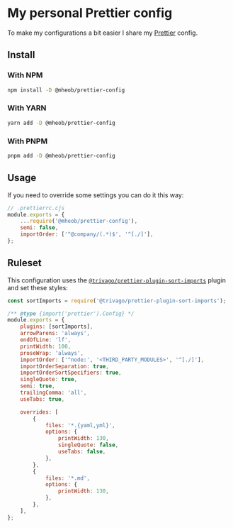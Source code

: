 # My personal Prettier config

To make my configurations a bit easier I share my [Prettier](https://prettier.io) config.

## Install

### With NPM

```sh
npm install -D @mheob/prettier-config
```

### With YARN

```sh
yarn add -D @mheob/prettier-config
```

### With PNPM

```sh
pnpm add -D @mheob/prettier-config
```

## Usage

If you need to override some settings you can do it this way:

```js
// .prettierrc.cjs
module.exports = {
	...require('@mheob/prettier-config'),
	semi: false,
	importOrder: ['^@company/(.*)$', '^[./]'],
};
```

## Ruleset

This configuration uses the [`@trivago/prettier-plugin-sort-imports`](https://github.com/trivago/prettier-plugin-sort-imports)
plugin and set these styles:

```js
const sortImports = require('@trivago/prettier-plugin-sort-imports');

/** @type {import('prettier').Config} */
module.exports = {
	plugins: [sortImports],
	arrowParens: 'always',
	endOfLine: 'lf',
	printWidth: 100,
	proseWrap: 'always',
	importOrder: ['^node:', '<THIRD_PARTY_MODULES>', '^[./]'],
	importOrderSeparation: true,
	importOrderSortSpecifiers: true,
	singleQuote: true,
	semi: true,
	trailingComma: 'all',
	useTabs: true,

	overrides: [
		{
			files: '*.{yaml,yml}',
			options: {
				printWidth: 130,
				singleQuote: false,
				useTabs: false,
			},
		},
		{
			files: '*.md',
			options: {
				printWidth: 130,
			},
		},
	],
};
```

